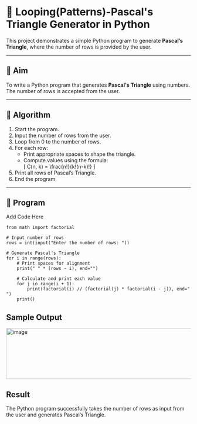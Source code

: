# 🔺 Looping(Patterns)-Pascal's Triangle Generator in Python

This project demonstrates a simple Python program to generate **Pascal’s Triangle**, where the number of rows is provided by the user.

---

## 🎯 Aim

To write a Python program that generates **Pascal's Triangle** using numbers. The number of rows is accepted from the user.

---

## 🧠 Algorithm

1. Start the program.
2. Input the number of rows from the user.
3. Loop from 0 to the number of rows.
4. For each row:
   - Print appropriate spaces to shape the triangle.
   - Compute values using the formula:  
     \[
     C(n, k) = \frac{n!}{k!(n-k)!}
     \]
5. Print all rows of Pascal’s Triangle.
6. End the program.

---

## 🧪 Program
Add Code Here
```
from math import factorial

# Input number of rows
rows = int(input("Enter the number of rows: "))

# Generate Pascal's Triangle
for i in range(rows):
    # Print spaces for alignment
    print(" " * (rows - i), end="")
    
    # Calculate and print each value
    for j in range(i + 1):
        print(factorial(i) // (factorial(j) * factorial(i - j)), end=" ")
    print()
```


## Sample Output
<img width="637" height="139" alt="image" src="https://github.com/user-attachments/assets/977c65de-b0cc-4cb3-b434-78919ac98f58" />




## Result
The Python program successfully takes the number of rows as input from the user and generates Pascal’s Triangle.


